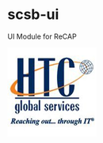 # scsb-ui
UI Module for ReCAP

[![HTC](https://github.com/premkumarbalu/images/blob/master/htc-global-services-squarelogo.png)](https://www.htcinc.com/)
